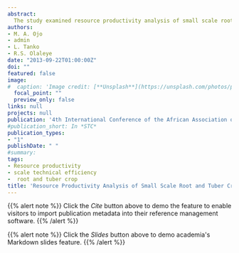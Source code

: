 ```yaml
---
abstract:
  The study examined resource productivity analysis of small scale root and tuber crop farmers in Niger State, Nigeria. Data used for the study were obtained from primary source using a multi-stage sampling technique with structured questionnaires administered to 150 randomly selected root and tuber crop farmers from the study area. Descriptive statistics such as means, standard deviations, frequency distribution table and percentages were used to summarize the variables used in the analysis while data envelopment analysis was used to empirically determine the resource productivity in the study area. The DEA result on the overall technical efficiency of the farmers showed that 6% of the sampled root and tuber crop farmers in the study area were operating at frontier and optimum level of production with mean technical efficiency of 1.00. Decomposition of technical efficiency also showed mean efficiency scores of 0.25 and 0.32 for overall technical efficiency and scale efficiency respectively meaning that, on average, the sampled farms were more scale efficient than they are technically efficient. The study further revealed that most of the farms could reduce total expenditures on the farm land, labour, planting material, agrochemical, fertilizer and capital inputs by 8.17%, 5.17%, 29.53%, 23.71%, 0.09% and 10.08%, respectively without reducing their current level of production. The study therefore recommended that root and tuber crop farmers in the study area should form cooperative societies so as to enable them have access to productive inputs that will enable them expand. This will as well increase efficiency of resource utilization. Also, since few farms were robustly efficient, the farmers in the study area, enhanced research, extension delivery and farm advisory services should be put in place for farmers to learn the best farm practices carried out on the robustly efficient farms. This will go a long way to increase the efficiency level of the farmers in the study area.
authors:
- M. A. Ojo
- admin
- L. Tanko
- R.S. Olaleye 
date: "2013-09-22T01:00:00Z"
doi: ""
featured: false
image:
#  caption: 'Image credit: [**Unsplash**](https://unsplash.com/photos/pLCdAaMFLTE)'
  focal_point: ""
  preview_only: false
links: null
projects: null
publication: '4th International Conference of the African Association of Agricultural Economists, September 22-25, 2013, Hammamet, Tunisia'
#publication_short: In *STC*
publication_types:
- "1"
publishDate: " "
#summary: 
tags:
- Resource productivity
- scale technical efficiency
-  root and tuber crop 
title: 'Resource Productivity Analysis of Small Scale Root and Tuber Crop Farmers in Niger State, Nigeria'
---
```


{{% alert note %}}
Click the *Cite* button above to demo the feature to enable visitors to import publication metadata into their reference management software.
{{% /alert %}}

{{% alert note %}}
Click the *Slides* button above to demo academia's Markdown slides feature.
{{% /alert %}}
